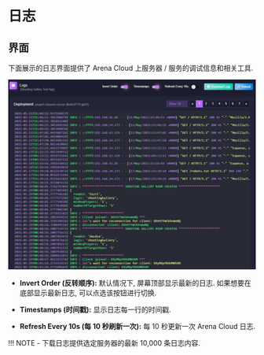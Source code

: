 # 日志

## 界面
下面展示的日志界面提供了 Arena Cloud 上服务器 / 服务的调试信息和相关工具.

![部署按钮](../../images/logs-view.jpg)

- **Invert Order (反转顺序):** 默认情况下, 屏幕顶部显示最新的日志. 如果想要在底部显示最新日志, 可以点选该按钮进行切换.

- **Timestamps (时间戳):** 显示日志每一行的时间戳.

- **Refresh Every 10s (每 10 秒刷新一次):** 每 10 秒更新一次 Arena Cloud 日志.

!!! NOTE
    - 下载日志提供选定服务器的最新 10,000 条日志内容.


